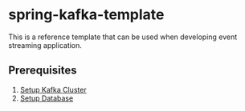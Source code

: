 # spring-kafka-template
This is a reference template that can be used when developing event streaming application.

## Prerequisites

1. [Setup Kafka Cluster](/setup-kafka.md)
2. [Setup Database](/setup-database.md)

